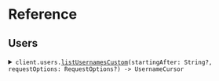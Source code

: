 # Reference
## Users
<details><summary><code>client.users.<a href="/Sources/Resources/Users/UsersClient.swift">listUsernamesCustom</a>(startingAfter: String?, requestOptions: RequestOptions?) -> UsernameCursor</code></summary>
<dl>
<dd>

#### 🔌 Usage

<dl>
<dd>

<dl>
<dd>

```swift
import Foundation
import Pagination

private func main() async throws {
    let client = PaginationClient(token: "<token>")

    try await client.users.listUsernamesCustom(startingAfter: "starting_after")
}

try await main()
```
</dd>
</dl>
</dd>
</dl>

#### ⚙️ Parameters

<dl>
<dd>

<dl>
<dd>

**startingAfter:** `String?` 

The cursor used for pagination in order to fetch
the next page of results.
    
</dd>
</dl>

<dl>
<dd>

**requestOptions:** `RequestOptions?` — Additional options for configuring the request, such as custom headers or timeout settings.
    
</dd>
</dl>
</dd>
</dl>


</dd>
</dl>
</details>
